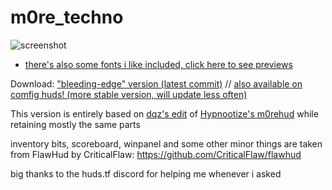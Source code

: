 # m0re_techno

![screenshot](https://b.catgirlsare.sexy/i_auWpY0z58F.jpg)
-  <a href=https://github.com/TechnoSL/m0re_techno/blob/master/fonts.md> there's also some fonts i like included, click here to see previews</a> 


Download: <a href=https://github.com/TechnoSL/m0re_techno/archive/refs/heads/master.zip>"bleeding-edge" version (latest commit)</a> //  <a href=https://comfig.app/huds/page/m0re-techno>also available on comfig huds! (more stable version, will update less often)</a> 

This version is entirely based on [dqz's edit](https://github.com/irodionr/dqz_hud/tree/m0re) of [Hypnootize's m0rehud](https://github.com/Hypnootize/m0rehud) while retaining mostly the same parts

inventory bits, scoreboard, winpanel and some other minor things are taken from FlawHud by CriticalFlaw: https://github.com/CriticalFlaw/flawhud

big thanks to the huds.tf discord for helping me whenever i asked


